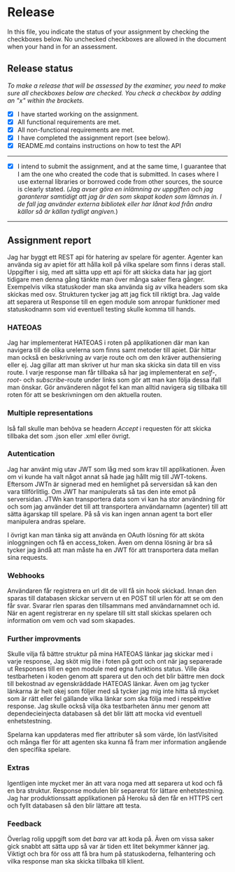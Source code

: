 # Release

In this file, you indicate the status of your assignment by checking the checkboxes below. No unchecked checkboxes are allowed in the document when your hand in for an assessment.

## Release status

_To make a release that will be assessed by the examiner, you need to make sure all checkboxes below are checked. You check a checkbox by adding an "x" within the brackets._

- [x] I have started working on the assignment.
- [x] All functional requirements are met.
- [x] All non-functional requirements are met.
- [x] I have completed the assignment report (see below).
- [x] README.md contains instructions on how to test the API

---

- [x] I intend to submit the assignment, and at the same time, I guarantee that I am the one who created the code that is submitted. In cases where I use external libraries or borrowed code from other sources, the source is clearly stated.
(_Jag avser göra en inlämning av uppgiften och jag garanterar samtidigt att jag är den som skapat koden som lämnas in. I de fall jag använder externa bibliotek eller har lånat kod från andra källor så är källan tydligt angiven._)

---

## Assignment report

Jag har byggt ett REST api för hatering av spelare för agenter. Agenter kan använda sig av apiet för att hålla koll på vilka spelare som finns i deras stall. 
Uppgifter i sig, med att sätta upp ett api för att skicka data har jag gjort tidigare men denna gång tänkte man över många saker flera gånger. Exempelvis vilka statuskoder man ska använda sig av
vilka headers som ska skickas med osv. Strukturen tycker jag att jag fick till riktigt bra. Jag valde att separera ut Response till en egen module som anropar funktioner med statuskodnamn som vid eventuell testing
skulle komma till hands.

### HATEOAS

Jag har implementerat HATEOAS i roten på applikationen där man kan navigera till de olika urelerna som finns samt metoder till apiet. 
Där hittar man också en beskrivning av varje route och om den kräver authensiering eller ej. Jag gillar att man skriver ut hur man ska skicka sin data till en viss route.
I varje response man får tillbaka så har jag implementerat en *self*-, *root*- och *subscribe*-route under links som gör att man kan följa dessa ifall man önskar. Gör använderen något fel kan man
alltid navigera sig tillbaka till roten för att se beskrivningen om den aktuella routen.

### Multiple representations

Iså fall skulle man behöva se headern *Accept* i requesten för att skicka tillbaka det som .json eller .xml eller övrigt.

### Autentication

Jag har använt mig utav JWT som låg med som krav till applikationen. Även om vi kunde ha valt något annat så hade jag hållt mig till JWT-tokens. Eftersom JWTn är signerad med en hemlighet på serversidan 
så kan den vara tillförlitlig. Om JWT har manipulerats så tas den inte emot på serversidan. JTWn kan transportera data som vi kan ha stor användning för och som jag använder det till att transportera användarnamn (agenter)
till att sätta ägarskap till spelare. På så vis kan ingen annan agent ta bort eller manipulera andras spelare.  

I övrigt kan man tänka sig att använda en OAuth lösning för att sköta inloggningen och få en access_token. Även om denna lösning är bra så tycker jag ändå att man måste ha en JWT för att transportera data mellan sina requests.

### Webhooks

Användaren får registrera en url dit de vill få sin hook skickad. Innan den sparas till databasen skickar servern ut en POST till urlen för att se om den får svar. Svarar rlen sparas den tillsammans med användarnamnet och id.
När en agent registrerar en ny spelare till sitt stall skickas spelaren och information om vem och vad som skapades.  

### Further improvments

Skulle vilja få bättre struktur på mina HATEOAS länkar jag skickar med i varje response, Jag sköt mig lite i foten på gott och ont när jag separerade ut Responses till en egen module med egna funktions status.
Ville öka testbarheten i koden genom att sparera ut den och det blir bättre men dock till bekostnad av egenskräddade HATEOAS länkar. Även om jag tycker länkarna är helt okej som följer med så tycker jag mig inte hitta
så mycket som är rätt eller fel gällande vilka länkar som ska följa med i respektive response. Jag skulle också vilja öka testbarheten ännu mer genom att dependecieinjecta databasen så det blir lätt att mocka vid eventuell enhetstestning.

Spelarna kan uppdateras med fler attributer så som värde, lön lastVisited och många fler för att agenten ska kunna få fram mer information angående den specifika spelare. 

### Extras

Igentligen inte mycket mer än att vara noga med att separera ut kod och få en bra struktur. Response modulen blir separerat för lättare enhetstestning.
Jag har produktionssatt applikationen på Heroku så den får en HTTPS cert och fyllt databasen så den blir lättare att testa.

### Feedback

Överlag rolig uppgift som det *bara* var att koda på. Även om vissa saker gick snabbt att sätta upp så var är tiden ett litet bekymmer känner jag.  
Viktigt och bra för oss att få bra hum på statuskoderna, felhantering och vilka response man ska skicka tillbaka till klient.